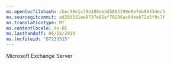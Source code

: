 ```yaml
---
ms.openlocfilehash: cbec98e1c79e280ab3d5883290e0e7eb99434ec5
ms.sourcegitcommit: ad203331ee9737e82ef70206ac04eeb72a5f9c7f
ms.translationtype: MT
ms.contentlocale: de-DE
ms.lasthandoff: 06/18/2019
ms.locfileid: "67233515"
---
```

Microsoft Exchange Server